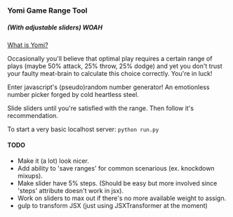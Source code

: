 
### Yomi Game Range Tool
##### (With adjustable sliders) *WOAH*


[What is Yomi?](http://www.fantasystrike.com/guide/index.php/Yomi)

Occasionally you'll believe that optimal play requires a certain range of plays (maybe 50% attack, 25% throw, 25% dodge)
and yet you don't trust your faulty meat-brain to calculate this choice correctly. You're in luck!

Enter javascript's (pseudo)random number generator! An emotionless number picker forged by cold heartless steel.

Slide sliders until you're satisfied with the range. Then follow it's recommendation.


To start a very basic localhost server:
`python run.py`


#### TODO
* Make it (a lot) look nicer.
* Add ability to 'save ranges' for common scenarious (ex. knockdown mixups).
* Make slider have 5% steps. (Should be easy but more involved since 'steps' attribute doesn't work in jsx).
* Work on sliders to max out if there's no more available weight to assign.
* gulp to transform JSX (just using JSXTransformer at the moment)